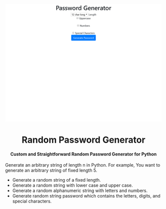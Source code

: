 <h1 align="center">
<br>
  <img src="img/password-generator-snapshot.png" width="600">
  <br>
    <br>
  Random Password Generator
  <br>
</h1>

<h4 align="center">Custom and Straightforward Random Password Generator for Python</h4>

Generate an arbitrary string of length n in Python. For example, You want to generate an arbitrary string of fixed length 5.


- Generate a random string of a fixed length.
- Generate a random string with lower case and upper case.
- Generate a random alphanumeric string with letters and numbers.
- Generate random string password which contains the letters, digits, and special characters.

<!--ts-->